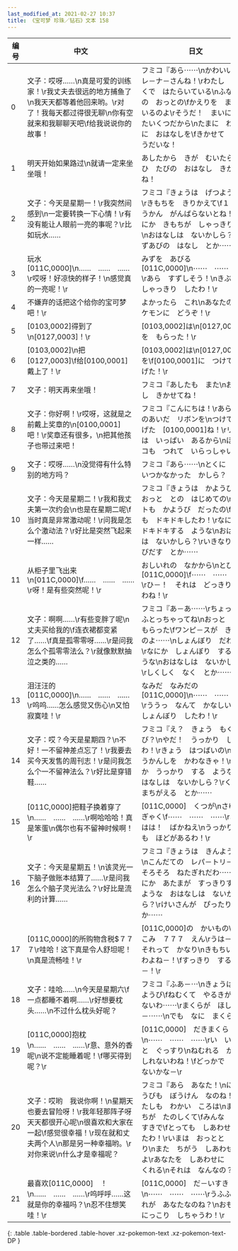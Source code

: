 ```yaml
---
last_modified_at: 2021-02-27 10:37
title: 《宝可梦 珍珠／钻石》文本 158
---
```

| 编号 | 中文 | 日文 |
| ---- | ---- | ---- |
| 0 | 文子：哎呀……\n真是可爱的训练家！\r我丈夫去很远的地方捕鱼了\n我天天都等着他回来哟。\r对了！我每天都过得很无聊\n你有空就来和我聊聊天吧\f给我说说你的故事！ | フミコ『あら⋯⋯\nかわいい　トレ－ナ－さんね！\rわたし　とおくで　はたらいている\nふなのりの　おっとの\fかえりを　まっているのよ\rそうだ！　まいにち　たいくつだから\nたまに　わたしに　おはなしを\fきかせて　ちょうだいな！ |
| 1 | 明天开始如果路过\n就请一定来坐坐哦！ | あしたから　きが　むいたら\nぜひ　たびの　おはなし　きかせてね！ |
| 2 | 文子：今天是星期一！\r我突然间感到\n一定要转换一下心情！\r有没有能让人眼前一亮的事呢？\r比如玩水…… | フミコ『きょうは　げつようび！\rきもちを　きりかえて\f１しゅうかん　がんばらないとね！\rなにか　きもちが　しゃっきりする\nおはなしは　ないかしら？\rみずあびの　はなし　とか⋯⋯ |
| 3 | 玩水[011C,0000]\n……　……　……\r哎呀！好凉快的样子！\n感觉真的一亮呢！\r | みずを　あびる　[011C,0000]\n⋯⋯　⋯⋯　⋯⋯\rあら　すずしそう！\nきぶんが　しゃっきり　したわ！\r |
| 4 | 不嫌弃的话把这个给你的宝可梦吧！\r | よかったら　これ\nあなたの　ポケモンに　どうぞ！\r |
| 5 | [0103,0002]得到了\n[0127,0003]！\r | [0103,0002]は\n[0127,0003]を　もらった！\r |
| 6 | [0103,0002]\n把[0127,0003]\f给[0100,0001]戴上了！\r | [0103,0002]は\n[0127,0003]を\f[0100,0001]に　つけて　あげた！\r |
| 7 | 文子：明天再来坐哦！ | フミコ『あしたも　また\nおはなし　きかせてね！ |
| 8 | 文子：你好啊！\r哎呀，这就是之前戴上奖章的\n[0100,0001]吧！\r奖章还有很多，\n把其他孩子也带过来吧！ | フミコ『こんにちは！\rあら　このあいだ　リボンを\nつけて　あげた　[0100,0001]ね！\rリボンは　いっぱい　あるから\nほかのコも　つれて　いらっしゃい！ |
| 9 | 文子：哎呀……\n没觉得有什么特别的地方吗？ | フミコ『あら⋯⋯\nとくに　おもいつかなかった　かしら？ |
| 10 | 文子：今天是星期二！\r我和我丈夫第一次约会\n也是在星期二呢\f当时真是非常激动呢！\r问我是怎么个激动法？\r好比是突然飞起来一样…… | フミコ『きょうは　かようび！\rおっと　との　はじめての\nデ－トも　かようび　だったの\fとても　ドキドキしたわ！\rなにか　ドキドキする　ような\nおはなしは　ないかしら？\rいきなり　とびだす　とか⋯⋯ |
| 11 | 从柜子里飞出来\n[011C,0000]\f……　……　……\r呀！是有些突然呢！\r | おしいれの　なかから\nとびだす　[011C,0000]\f⋯⋯　⋯⋯　⋯⋯\rひ－！　それは　どっきりするわね！\r |
| 12 | 文子：啊啊……\r有些变胖了呢\n丈夫买给我的\f连衣裙都变紧了……\f真是孤零零呀……\r是问我怎么个孤零零法么？\r就像默默抽泣之类的…… | フミコ『あ－あ⋯⋯\rちょっと　ふとっちゃってね\nおっと　から　もらった\fワンピ－スが　きついのよ⋯⋯\nしょんぼり　だわ⋯⋯\rなにか　しょんぼり　する　ような\nおはなしは　ないかしら？\rしくしく　なく　とか⋯⋯ |
| 13 | 泪汪汪的[011C,0000]\n……　……　……\r呜呜……怎么感觉又伤心\n又怕寂寞哇！\r | なみだ　なみだの　[011C,0000]\n⋯⋯　⋯⋯　⋯⋯\rううっ　なんて　かなしいの\nしょんぼり　したわ！\r |
| 14 | 文子：哎？今天是星期四？\n不好！一不留神差点忘了！\r我要去买今天发售的周刊志！\r是问我怎么个一不留神法么？\r好比是穿错鞋…… | フミコ『え？　きょう　もくようび？\nやだ！　うっかり　してたわ！\rきょう　はつばいの\nしゅうかんしを　かわなきゃ！\rなにか　うっかり　する　ような\nおはなしは　ないかしら？\rくつを　まちがえる　とか⋯⋯ |
| 15 | [011C,0000]把鞋子换着穿了\n……　……　……\r啊哈哈哈！真是笨蛋\n偶尔也有不留神时候啊！\r | [011C,0000]　くつが\nさゆう　ぎゃく\f⋯⋯　⋯⋯　⋯⋯\rあははは！　ばかねえ\nうっかり　にも　ほどがあるわ！\r |
| 16 | 文子：今天是星期五！\n该灵光一下脑子做账本结算了……\r是问我怎么个脑子灵光法么？\r好比是流利的计算…… | フミコ『きょうは　きんようび！\nこんだての　レパ－トリ－も\fそろそろ　ねたぎれだわ⋯⋯\rなにか　あたまが　すっきりする\nような　おはなしは　ないかしら？\rけいさんが　ぴったり　とか⋯⋯ |
| 17 | [011C,0000]的所购物含税$７７７\r哇哈！这下真是令人舒坦呢！\n真是流畅哇！\r | [011C,0000]の　かいもの\nぜいこみ　７７７　えん\rうは－！　それって　かなり\nきもちいい　わよね－！\fすっきり　するわ－！\r |
| 18 | 文子：哇哈……\n今天是星期六\f一点都睡不着啊……\r好想要枕头……\n不过什么枕头好呢？ | フミコ『ふあ－⋯\nきょうは　どようび\fねむくて　やるきが　でないわ⋯⋯\rまくらが　ほしいわ－⋯⋯\nでも　なに　まくら？ |
| 19 | [011C,0000]抱枕\n……　……　……\r意、意外的香呢\n说不定能睡着呢！\f哪买得到呢？\r | [011C,0000]　だきまくら\n⋯⋯　⋯⋯　⋯⋯\rい　いがいと　ぐっすり\nねむれる　かも　しれないわね！\fどっかで　かえないかな－\r |
| 20 | 文子：哎哟　我说你啊！\n星期天也要去冒险呀！\r我年轻那阵子呀天天都很开心呢\n很喜欢和大家在一起\f感觉很幸福！\r现在就和丈夫两个人\n那是另一种幸福哟。\r对你来说\n什么才是幸福呢？ | フミコ『あら　あなた！\nにちようびも　ぼうけん　なのね！\rわたしも　わかい　ころは\nまいにちが　たのしくて\fみんな　だいすきで\fとっても　しあわせだったわ！\rいまは　おっとと　ふたり\nまた　ちがう　しあわせなのよ\rあなたを　しあわせに　してくれる\nそれは　なんなの？ |
| 21 | 最喜欢[011C,0000]　！\n……　……　……\r呜呼呼……这就是你的幸福吗？\n忍不住想笑哇！\r | [011C,0000]　だ－いすき！\n⋯⋯　⋯⋯　⋯⋯\rうふふ　それが　あなたなのね？\nおもわず　にっこり　しちゃうわ！\r |
{: .table .table-bordered .table-hover .xz-pokemon-text .xz-pokemon-text-DP }